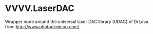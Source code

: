 # VVVV.LaserDAC
Wrapper node around the universal laser DAC library (UDAC) of DrLava from http://www.photonlexicon.com/
